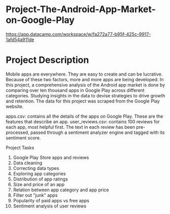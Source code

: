 # Project-The-Android-App-Market-on-Google-Play

https://app.datacamp.com/workspace/w/fa272a77-b95f-425c-9917-1afd54a911de

# Project Description

Mobile apps are everywhere. They are easy to create and can be lucrative. Because of these two factors, more and more apps are being developed. In this project, a comprehensive analysis of the Android app market is done by comparing over ten thousand apps in Google Play across different categories. Studying insights in the data to devise strategies to drive growth and retention. The data for this project was scraped from the Google Play website. 

apps.csv: contains all the details of the apps on Google Play. These are the features that describe an app.
user_reviews.csv: contains 100 reviews for each app, most helpful first. The text in each review has been pre-processed, passed through a sentiment analyzer engine and tagged with its sentiment score.

Project Tasks
1. Google Play Store apps and reviews
2. Data cleaning
3. Correcting data types
4. Exploring app categories
5. Distribution of app ratings
6. Size and price of an app
7. Relation between app category and app price
8. Filter out "junk" apps
9. Popularity of paid apps vs free apps
10. Sentiment analysis of user reviews
